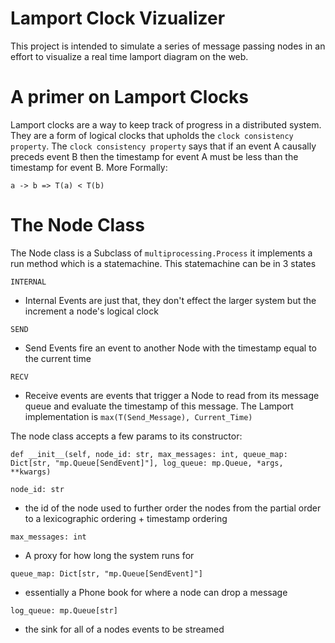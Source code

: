 # Lamport Clock Vizualizer
This project is intended to simulate a series of message passing nodes in an effort to visualize a real time lamport diagram on the web. 
# A primer on Lamport Clocks

Lamport clocks are a way to keep track of progress in a distributed system. They are a form of logical clocks that upholds the `clock consistency property`.
The `clock consistency property` says that if an event A causally preceds event B then the timestamp for event A must be less than  the timestamp for event B.
More Formally:

```
a -> b => T(a) < T(b)
```

# The Node Class
The Node class is a Subclass of `multiprocessing.Process` it implements a run method which is a statemachine. This statemachine can be in 3 states

`INTERNAL`
- Internal Events are just that, they don't effect the larger system but the increment a node's logical clock

`SEND`
- Send Events fire an event to another Node with the timestamp equal to the current time

`RECV`
- Receive events are events that trigger a Node to read from its message queue and evaluate the timestamp of this message. The Lamport implementation is `max(T(Send_Message), Current_Time)`

The node class accepts a few params to its constructor:
```
def __init__(self, node_id: str, max_messages: int, queue_map: Dict[str, "mp.Queue[SendEvent]"], log_queue: mp.Queue, *args, **kwargs)
```
`node_id: str`
- the id of the node used to further order the nodes from the partial order to a lexicographic ordering + timestamp ordering

`max_messages: int`
- A proxy for how long the system runs for

`queue_map: Dict[str, "mp.Queue[SendEvent]"]`
- essentially a Phone book for where a node can drop a message

`log_queue: mp.Queue[str] `
- the sink for all of a nodes events to be streamed
